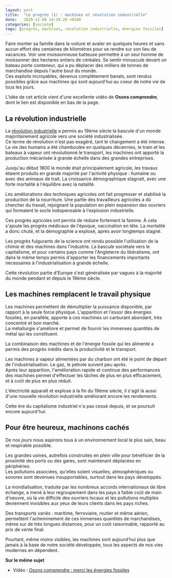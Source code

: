 ```yaml
---
layout: post
title:  "Le progrès (1) : machines et révolution industrielle"
date:   2020-12-08 14:59:20 +0100
categories: [societe]
tags: [progrès, machines, révolution industrielle, énergies fossiles]
---
```


Faire monter sa famille dans la voiture et avaler en quelques heures et sans aucun effort des centaines de kilomètres pour se
rendre sur son lieu de vacances. Voir une moissonneuse batteuse permettre à un seul homme de moissonner des hectares entiers
de céréales. Se sentir minuscule devant un bateau porte conteneur, qui a pu déplacer des milliers de tonnes de marchandise
depuis l'autre bout du monde. \
Ces exploits incroyables, devenus complètement banals, sont rendus possibles grâce aux machines qui sont aujourd'hui au coeur de
notre vie de tous les jours.

L'idée de cet article vient d'une excellente vidéo de **Osons comprendre**, dont le lien est disponible en bas de la page.

## La révolution industrielle

La [révolution industrielle][revolution-indus] a permis au 19ème siècle la bascule d'un monde majoritairement agricole
vers une société industrialisée. \
Ce terme de révolution n'est pas exagéré, tant le changement a été intense.
La vie des humains a été chamboulée en quelques décennies, le train et les bateaux à vapeur ont révolutionné le transport,
les machines ont apporté la production mécanisée à grande échelle dans des grandes entreprises.

Jusqu'au début 1800 le monde était principalement agricole, les travaux étaient produits en grande majorité par l'activité
physique : humaine ou avec des animaux de trait. La croissance démographique stagnait, avec une forte mortalité
à l'équilibre avec la natalité.

Les améliorations des techniques agricoles ont fait progresser et stabilisé la production de la nourriture.
Une partie des travailleurs agricoles a dû chercher du travail, rejoignant la population
en plein expansion des ouvriers qui formaient le socle indispensable à l'explosion industrielle.

Ces progrès agricoles ont permis de réduire fortement la famine. À cela s'ajoute les progrès médicaux de l'époque, vaccination en tête.
La mortalité a donc chuté, et la démographie a explosé, après avoir longtemps stagné.

Les progrès fulgurants de la science ont rendu possible l'utilisation de la chimie et des machines dans l'industrie.
La bascule sociétale vers le capitalisme, et pour certains pays comme l'Angleterre du libéralisme, ont dans le même temps permis
d'apporter les financements importants nécessaires à l'industrialisation à grande échelle.

Cette révolution partie d'Europe s'est généralisée par vagues à la majorité du monde pendant et depuis le 19ème siècle.

## Les machines remplacent le travail physique

Les machines permettent de démultiplier la puissance disponible, par rapport à la seule force physique.
L'apparition et l'essor des énergies fossiles, en parallèle, apporte à ces machines un carburant abondant, très concentré et bon marché. \
La métallurgie s'améliore et permet de fournir les immenses quantités de métal qui les constituent.

La combinaison des machines et de l'énergie fossile qui les alimente a permis des progrès inédits dans la productivité et le transport.

Les machines à vapeur alimentées par du charbon ont été le point de départ de l'industrialisation. Le gaz, le pétrole suivent peu après. \
Après leur apparition, l'amélioration rapide et continue des performances des machines permet d'effectuer les tâches de plus en plus efficacement, et à coût de plus en plus réduit.

L'électricité apparaît et explose à la fin du 19ème siècle, il s'agit là aussi d'une nouvelle révolution industrielle améliorant encore
les rendements.

Cette ère du capitalisme industriel n'a pas cessé depuis, et se poursuit encore aujourd'hui.

## Pour être heureux, machinons cachés

De nos jours nous aspirons tous à un environnement local le plus sain, beau et respirable possible.

Les grandes usines, autrefois construites en plein ville pour bénéficier de la proximité des ports ou des gares,
sont maintenant déplacées en périphéries. \
Les pollutions associées, qu'elles soient visuelles, atmosphériques ou sonores sont devenues
insupportables, surtout dans les pays développés.

La mondialisation, traduite par les nombreux accords internationaux de libre échange, a mené à leur regroupement dans les pays à faible coût de main d'oeuvre,
où la vie difficile des ouvriers locaux et les pollutions multiples deviennent invisibles aux yeux de leurs clients dans les pays riches.

Des transports variés : maritime, ferroviaire, routier et même aérien, permettent l'acheminement de ces immenses quantités de marchandises,
même sur de très longues distances, pour un coût raisonnable, rapporté au prix de vente final.

Pourtant, même moins visibles, les machines sont aujourd'hui plus que jamais à la base de notre société développée, tous les aspects de nos vies modernes
en dépendent.

**Sur le même sujet**
* Vidéo : [Osons comprendre : merci les énergies fossiles](https://www.youtube.com/watch?v=SWmQUVv8Gi4)

[revolution-indus]: https://fr.wikipedia.org/wiki/R%C3%A9volution_industrielle

